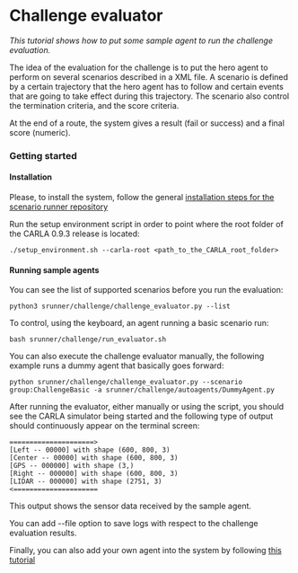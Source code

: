 Challenge evaluator
=================


 *This tutorial shows how to put some sample   agent to run the 
 challenge evaluation.*
 
The idea of the evaluation for the challenge is to put 
the hero agent to perform on several scenarios described in a XML file.
A scenario is defined by a certain trajectory that the hero
agent has to follow  and certain events 
that are going to take effect during this trajectory.
The scenario also control the termination criteria, and the
score criteria.
 
 At the end of a route, the system gives a result (fail or success)
 and a final score (numeric).
 


### Getting started



#### Installation

Please, to install the system, follow the general [installation steps for 
the scenario runner repository](getting_started.md/#install_prerequisites)


Run the setup environment script in order to point where the root folder of
the CARLA 0.9.3 release is located:

    ./setup_environment.sh --carla-root <path_to_the_CARLA_root_folder>


#### Running sample agents

You can see the list of supported scenarios before you run the evaluation:

    python3 srunner/challenge/challenge_evaluator.py --list
 

To control, using the keyboard, an agent running a basic scenario run:

    bash srunner/challenge/run_evaluator.sh
    

You can also execute the challenge evaluator manually, the following
example runs a dummy agent that basically goes forward:

    python srunner/challenge/challenge_evaluator.py --scenario group:ChallengeBasic -a srunner/challenge/autoagents/DummyAgent.py


After running the evaluator, either manually or using the script, you should see the CARLA simulator being started
and the following type of output should continuously  appear on the terminal screen:

    =====================>
    [Left -- 00000] with shape (600, 800, 3)
    [Center -- 00000] with shape (600, 800, 3)
    [GPS -- 000000] with shape (3,)
    [Right -- 000000] with shape (600, 800, 3)
    [LIDAR -- 000000] with shape (2751, 3)
    <=====================

This output shows the sensor data received by the sample agent.

You can add --file option to save logs with respect to the challenge
evaluation results.


Finally, you can also add your own agent 
into the system by following [this tutorial](Docs/agent_evaluation.md)






